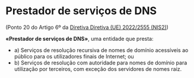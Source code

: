 # Prestador de serviços de DNS
(Ponto 20 do Artigo 6º da [Diretiva Diretiva (UE) 2022/2555 (NIS2)](https://eur-lex.europa.eu/legal-content/PT/TXT/?uri=CELEX:32022L2555))

**«Prestador de serviços de DNS»**, uma entidade que presta:
- a) Serviços de resolução recursiva de nomes de domínio acessíveis ao público para os utilizadores finais de Internet; ou
- b) Serviços de resolução com autoridade para nomes de domínio para utilização por terceiros, com exceção dos servidores de nomes raiz.